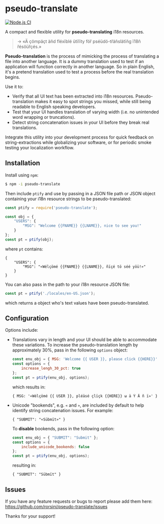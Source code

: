 # pseudo-translate

[![Node.js CI](https://github.com/rorsini/pseudo-translate-json/workflows/Node.js%20CI/badge.svg)](https://github.com/rorsini/pseudo-translate-json/actions?query=workflow%3A%22Node.js+CI%22)

A compact and flexible utility for **pseudo-translating** i18n resources.
> → «Ä çömpäçt äñd fléxïblé ütïlïty föř pséüdö-třäñslätïñg ï18ñ řésöüřçés.»

**Pseudo-translation** is the process of mimicking the process of translating a
file into another language. It is a dummy translation used to test if an
application will function correctly in another language. So in plain English,
it's a pretend translation used to test a process before the real translation
begins.

Use it to:
* Verify that all UI text has been extracted into i18n resources.
  Pseudo-translation makes it easy to spot strings you missed, while still
  being readable to English speaking developers.
* Test that your UI handles translation of varying width (i.e. no unintended
  word wrapping or truncations).
* Detect string concatenation issues in your UI before they break real
  translations.

Integrate this utility into your development process for quick feedback on
string-extractions while globalizing your software, or for periodic smoke
testing your localization workflow.

## Installation

Install using `npm`:
```bash
$ npm -i pseudo-translate
```

Then include `ptify` and use by passing in a JSON file path or JSON object containing your i18n resource strings to be pseudo-translated:
```javascript
const ptify = require('pseudo-translate');

const obj = {
    "USERS": {
        "MSG": "Welcome {{FNAME}} {{LNAME}}, nice to see you!"
    }
};
const pt = ptify(obj);
```
where `pt` contains:
```
{
    "USERS": {
        "MSG": "«Wélçömé {{FNAME}} {{LNAME}}, ñïçé tö séé yöü!»"
    }
}
```
You can also pass in the path to your i18n resource JSON file:
```javascript
const pt = ptify('./locales/en-US.json');
```
which returns a object who's text values have been pseudo-translated.

## Configuration

Options include:

* Translations vary in length and your UI should be able to accommodate these
  variations. To increase the pseudo-translation length by approximately 30%,
  pass in the following `options` object:
  ```javascript
  const enu_obj = { MSG: 'Welcome {{ USER }}, please click {{HERE}}' };
  const options = {
      increase_lengh_30_pct: true
  };
  const pt = ptify(enu_obj, options);
  ```
  which results in:
  ```
  { MSG: '«Wélçömé {{ USER }}, pléäsé çlïçk {{HERE}} ω ä Ý Ä ñ ï»' }
  ```

* Unicode "bookends", e.g. `«` and `»`, are included by default to help
  identify string concatenation issues. For example:
  ```
  { "SUBMIT": "«Sübmït»" }
  ```
  To **disable** bookends, pass in the following option:
  ```javascript
  const enu_obj = { "SUBMIT": "Submit" };
  const options = {
      include_unicode_bookends: false
  };
  const pt = ptify(enu_obj, options);
  ```
  resulting in:
  ```
  { "SUBMIT": "Sübmït" }
  ```

## Issues

If you have any feature requests or bugs to report please add them here:
https://github.com/rorsini/pseudo-translate/issues

Thanks for your support!
